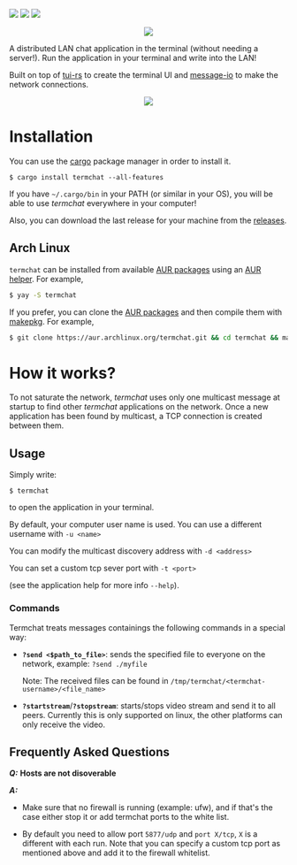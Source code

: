 [![](https://img.shields.io/crates/v/termchat)](https://crates.io/crates/termchat)
[![](https://img.shields.io/crates/l/termchat)](https://www.apache.org/licenses/LICENSE-2.0.txt)
[![](https://img.shields.io/github/workflow/status/lemunozm/termchat/termchat%20ci)](https://github.com/lemunozm/termchat/actions?query=workflow%3A%22termchat+ci%22)

<p align="center">
  <img src="https://docs.google.com/drawings/d/e/2PACX-1vTCUOY5x1FQ-zWJdagKPLVWLTWDO3QCg9brYPOHZ6qqK6LndPTDM3sfp0599w1F4VatZfLITTZM33JW/pub?w=712&h=164"/>
</p>

A distributed LAN chat application in the terminal (without needing a server!).
Run the application in your terminal and write into the LAN!

Built on top of [tui-rs](https://github.com/fdehau/tui-rs) to create the terminal UI and
[message-io](https://github.com/lemunozm/message-io) to make the network connections.

<p align="center">
  <img src="https://drive.google.com/uc?export=view&id=1EsyinitIujJ4DBxixbu9jZC3A5g0YBBn"/>
</p>

# Installation
You can use the [cargo][cargo] package manager in order to install it.

```
$ cargo install termchat --all-features
```

If you have `~/.cargo/bin` in your PATH (or similar in your OS), you will be able to use *termchat* everywhere in your computer!

Also, you can download the last release for your machine from the [releases](https://github.com/lemunozm/termchat/releases).

## Arch Linux

`termchat` can be installed from available [AUR packages](https://aur.archlinux.org/packages/?O=0&SeB=b&K=termchat&outdated=&SB=n&SO=a&PP=50&do_Search=Go) using an [AUR helper](https://wiki.archlinux.org/index.php/AUR_helpers). For example,

```sh
$ yay -S termchat
```

If you prefer, you can clone the [AUR packages](https://aur.archlinux.org/packages/?O=0&SeB=b&K=termchat&outdated=&SB=n&SO=a&PP=50&do_Search=Go) and then compile them with [makepkg](https://wiki.archlinux.org/index.php/Makepkg). For example,

```sh
$ git clone https://aur.archlinux.org/termchat.git && cd termchat && makepkg -si
```

[cargo]: https://doc.rust-lang.org/cargo/getting-started/installation.html

# How it works?
To not saturate the network, *termchat* uses only one multicast message at startup to find other *termchat* applications on the network.
Once a new application has been found by multicast, a TCP connection is created between them.

## Usage
Simply write:
```
$ termchat
```

to open the application in your terminal.

By default, your computer user name is used. You can use a different username with `-u <name>`

You can modify the multicast discovery address with `-d <address>`

You can set a custom tcp sever port with `-t <port>`

(see the application help for more info `--help`).

### Commands
Termchat treats messages containings the following commands in a special way:

- **`?send <$path_to_file>`**: sends the specified file to everyone on the network,
  example: `?send ./myfile`

  Note: The received files can be found in `/tmp/termchat/<termchat-username>/<file_name>`
  
- **`?startstream`**/**`?stopstream`**: starts/stops video stream and send it to all peers. Currently this is only supported on linux, the other platforms can only receive the video.

## Frequently Asked Questions

***Q:*** **Hosts are not disoverable**

***A:***

- Make sure that no firewall is running (example: ufw), and if that's the case either stop it or add termchat ports to the white list.

- By default you need to allow port `5877/udp` and `port X/tcp`, `X` is a different with each run. Note that you can specify a custom tcp port as mentioned above and add it to the firewall whitelist.
